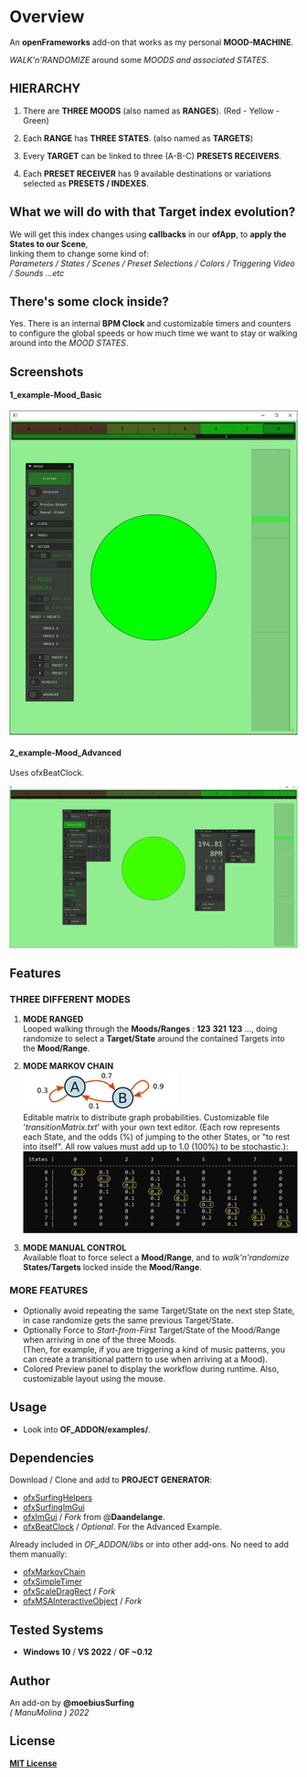 # Overview

An **openFrameworks** add-on that works as my personal **MOOD-MACHINE**.  

*WALK'n'RANDOMIZE* around some *MOODS and associated STATES*.  

## HIERARCHY

1. There are **THREE MOODS** (also named as **RANGES**). (Red - Yellow - Green)  

2. Each **RANGE** has **THREE STATES**. (also named as **TARGETS**)  

3. Every **TARGET** can be linked to three (A-B-C) **PRESETS RECEIVERS**.  

4. Each **PRESET RECEIVER** has 9 available destinations or variations selected as **PRESETS / INDEXES**.  

## What we will do with that Target index evolution?

We will get this index changes using **callbacks** in our **ofApp**, to **apply the States to our Scene**,  
linking them to change some kind of:  
*Parameters / States / Scenes / Preset Selections / Colors / Triggering Video / Sounds ...etc*  

## There's some clock inside?

Yes. There is an internal **BPM Clock** and customizable timers and counters to configure the global speeds or how much time we want to stay or walking around into the *MOOD STATES*.  

## Screenshots

#### 1_example-Mood_Basic

![](/Examples/1_example-Mood_Basic/Capture.PNG)  

#### 2_example-Mood_Advanced

Uses ofxBeatClock.  

![](/Examples/2_example-Mood_Advanced/Capture.PNG)  

## Features

### THREE DIFFERENT **MODES**

1. **MODE RANGED**  
   Looped walking through the **Moods/Ranges** : **123** **321** **123** ..., doing randomize to select a **Target/State** around the contained Targets into the **Mood/Range**.

2. **MODE MARKOV CHAIN**  
   ![](/readme_images/MarcovGraph.png)  
   Editable matrix to distribute graph probabilities. Customizable file '*transitionMatrix.txt*' with your own text editor. (Each row represents each State, and the odds (%) of jumping to the other States, or "to rest into itself". All row values must add up to 1.0 (100%) to be stochastic.):  
   ![](/readme_images/MarkovMatrix.PNG)  

3. **MODE MANUAL CONTROL**  
   Available float to force select a **Mood/Range**, and to *walk'n'randomize* **States/Targets** locked inside the **Mood/Range**.

### MORE FEATURES

- Optionally avoid repeating the same Target/State on the next step State, in case randomize gets the same previous Target/State.
- Optionally Force to *Start-from-First* Target/State of the Mood/Range when arriving in one of the three Moods.  
  (Then, for example, if you are triggering a kind of music patterns, you can create a transitional pattern to use when arriving at a Mood).
- Colored Preview panel to display the workflow during runtime. Also, customizable layout using the mouse.

## Usage

- Look into **OF_ADDON/examples/**.

## Dependencies

Download / Clone and add to **PROJECT GENERATOR**:  

- [ofxSurfingHelpers](https://github.com/moebiussurfing/ofxSurfingHelpers)  
- [ofxSurfingImGui](https://github.com/moebiussurfing/ofxSurfingImGui)
- [ofxImGui](https://github.com/Daandelange/ofxImGui/tree/ofParameters-Helpers-Test) / _Fork_ from @**Daandelange**.  
- [ofxBeatClock](https://github.com/moebiussurfing/ofxBeatClock) / _Optional_. For the Advanced Example. 

Already included in *OF_ADDON/libs* or into other add-ons. No need to add them manually:

- [ofxMarkovChain](https://github.com/elaye/ofxMarkovChain)
- [ofxSimpleTimer](https://github.com/HeliosInteractive/ofxSimpleTimer)
- [ofxScaleDragRect](https://github.com/moebiussurfing/ofxScaleDragRect) / _Fork_  
- [ofxMSAInteractiveObject](https://github.com/moebiussurfing/ofxMSAInteractiveObject) / _Fork_  

## Tested Systems

* **Windows 10** / **VS 2022** / **OF ~0.12**

## Author

An add-on by **@moebiusSurfing**  
*( ManuMolina ) 2022*  

## License

[**MIT License**](https://github.com/LICENSE)
